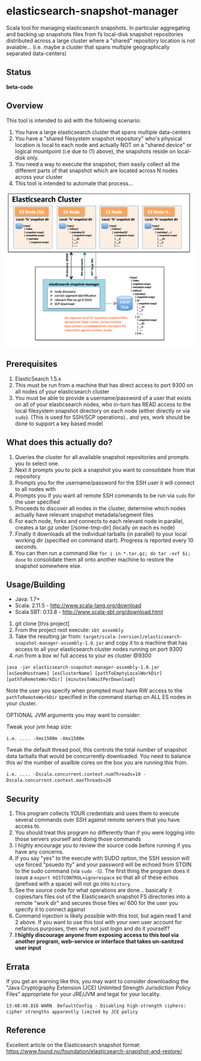 # elasticsearch-snapshot-manager
Scala tool for managing elasticsearch snapshots. In particular aggregating and backing up snapshots files from fs local-disk snapshot repositories distributed across a large cluster where a "shared" repository location is not avaiable... (i.e. maybe a cluster that spans multiple geographically separated data-centers)

## Status

**beta-code**

## Overview

This tool is intended to aid with the following scenario:

1. You have a large elasticsearch cluster that spans multiple data-centers
2. You have a "shared filesystem snapshot repository" who's physical location is local to each node and actually NOT on a "shared device" or logical mountpoint (i.e due to (1) above), the snapshots reside on local-disk only.
3. You need a way to execute the snapshot, then easily collect all the different parts of that snapshot which are located across N nodes across your cluster
4. This tool is intended to automate that process...

![Alt text](/diagram1.png "Diagram1")

## Prerequisites

1. ElasticSearch 1.5.x
2. This must be run from a machine that has direct access to port 9300 on all nodes of your elasticsearch cluster
3. You must be able to provide a username/password of a user that exists on all of your elasticsearch nodes, who in-turn has READ access to the local filesystem snapshot directory on each node (either directly or via `sudo`). (This is used for SSH/SCP operations).. and yes, work should be done to support a key based model

## What does this actually do?

1. Queries the cluster for all available snapshot repositories and prompts you to select one.
2. Next it prompts you to pick a snapshot you want to consolidate from that repository
3. Prompts you for the username/password for the SSH user it will connect to all nodes with
4. Prompts you if you want all remote SSH commands to be run via `sudo` for the user specified
5. Proceeds to discover all nodes in the cluster, determine which nodes actually have relevant snapshot metadata/segment files
6. For each node, forks and connects to each relevant node in parallel, creates a tar.gz under [/some-tmp-dir] (locally on each es node)
7. Finally it downloads all the individual tarballs (in parallel) to your local working dir (specified on command start). Progress is reported every 10 seconds.
8. You can then run a command like `for i in *.tar.gz; do tar -xvf $i; done` to consolidate them all onto another machine to restore the snapshot somewhere else.

## Usage/Building

* Java: 1.7+
* Scala: 2.11.5 - http://www.scala-lang.org/download
* Scala SBT: 0.13.8 - http://www.scala-sbt.org/download.html

1. git clone [this project]
2. From the project root execute: `sbt assembly`
3. Take the resulting jar from:   `target/scala-[version]/elasticsearch-snapshot-manager-assembly-1.0.jar` and copy it to a machine that has access to all your elasticsearch cluster nodes running on port 9300
4. run from a box w/ full access to your es cluster @9300
```
java -jar elasticsearch-snapshot-manager-assembly-1.0.jar [esSeedHostname] [esClusterName] [pathToEmptyLocalWorkDir] [pathToRemoteWorkDir] [minutesToWaitPerDownload]
```

Note the user you specify when prompted must have RW access to the `pathToRemoteWorkDir` specified in the command startup on ALL ES nodes in your cluster.

OPTIONAL JVM arguments you may want to consider:

Tweak your jvm heap size:
```
i.e. .... -Xms1500m -Xmx1500m
```

Tweak the default thread pool, this controls the total number of snapshot data tarballs
that would be concurrently downloaded. You need to balance this w/ the number of availble
cores on the box you are running this from.
```
i.e. .... -Dscala.concurrent.context.numThreads=10 -Dscala.concurrent.context.maxThreads=20
```
## Security

1. This program collects YOUR credentials and uses them to execute several commands over SSH against remote servers that you have access to.
2. You should treat this program no differently than if you were logging into those servers yourself and doing those commands
3. I highly encourage you to review the source code before running if you have any concerns.
4. If you say "yes" to the execute with SUDO option, the SSH session will use forced "psuedo tty" and your password will be echoed from STDIN to the sudo command (via `sudo -S`). The first thing the program does it issue a `export HISTCONTROL=ignorespace` so that all of these echos (prefixed with a space) will not go into `history`.
5. See the source code for what operations are done... basically it copies/tars files out of the Elasticsearch snapshot FS directories into a remote "work dir" and secures those files w/ 600 for the user you specify it to connect against
6. Command injection is likely possible with this tool, but again read 1 and 2 above. If you want to use this tool with your own user account for nefarious purposes, then why not just login and do it yourself?
7. **I highly discourage anyone from exposing access to this tool via another program, web-service or interface that takes un-sanitzed user input**

## Errata

If you get an warning like this, you may want to consider downloading the "Java Cryptography Extension (JCE) Unlimited Strength Jurisdiction Policy Files" appropriate for your JRE/JVM and legal for your locality.

```
13:48:49.816 WARN  DefaultConfig - Disabling high-strength ciphers: cipher strengths apparently limited by JCE policy
```

## Reference

Excellent article on the Elasticsearch snapshot format: https://www.found.no/foundation/elasticsearch-snapshot-and-restore/
